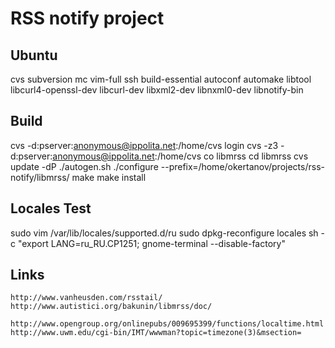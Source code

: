 RSS notify project
==================

Ubuntu
------
cvs subversion mc vim-full ssh build-essential autoconf automake libtool
libcurl4-openssl-dev  libcurl-dev  libxml2-dev libnxml0-dev
libnotify-bin

Build
-----
cvs -d:pserver:anonymous@ippolita.net:/home/cvs login
cvs -z3 -d:pserver:anonymous@ippolita.net:/home/cvs co libmrss
cd libmrss
cvs update -dP
./autogen.sh
./configure --prefix=/home/okertanov/projects/rss-notify/libmrss/
make
make install

Locales Test
------------
sudo vim /var/lib/locales/supported.d/ru
sudo dpkg-reconfigure locales
sh -c "export LANG=ru\_RU.CP1251; gnome-terminal --disable-factory"

Links
-----
    http://www.vanheusden.com/rsstail/
    http://www.autistici.org/bakunin/libmrss/doc/

    http://www.opengroup.org/onlinepubs/009695399/functions/localtime.html
    http://www.uwm.edu/cgi-bin/IMT/wwwman?topic=timezone(3)&msection=

